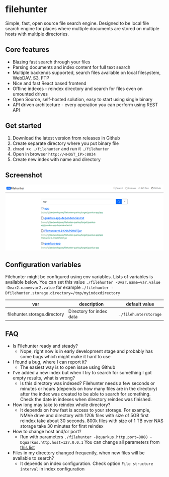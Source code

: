 # filehunter 

Simple, fast, open source file search engine. Designed to be local file search engine for places where multiple documents 
are stored on multiple hosts with multiple directories.

## Core features

- Blazing fast search through your files
- Parsing documents and index content for full text search
- Multiple backends supported, search files available on local filesystem, WebDAV, S3, FTP
- Nice and fast React based frontend
- Offline indexes - reindex directory and search for files even on umounted drives
- Open Source, self-hosted solution, easy to start using single binary
- API driven architecture - every operation you can perform using REST API

## Get started
1. Download the latest version from releases in Github
2. Create separate directory where you put binary file
3. `chmod +x ./filehunter` and run it `./filehunter`
4. Open in browser `http://<HOST_IP>:8034`
5. Create new index with name and directory

## Screenshot
![screenshot](screenshot.png)

## Configuration variables
Filehunter might be configured using env variables. Lists of variables is available below. 
You can set this value `./filehunter -Dvar.name=var.value -Dvar2.name=var2.value` for example `./filehunter -Dfilehunter.storage.directory=/tmp/myindexdirectory`


| var | description | default value|
|-----|-------------|---------------|
| filehunter.storage.directory | Directory for index data | `./filehunterstorage` |




## FAQ
- Is Filehunter ready and steady?
  - Nope, right now is in early development stage and probably has some bugs which might make it hard to use
- I found a bug, where I can report it?
  - The easiest way is to open issue using Github
- I've added a new index but when I try to search for something I got empty results, what is wrong?
  - Is this directory was indexed? Filehunter needs a few seconds or minutes or hours (depends on how many files are in the directory) after the index was created to be able to search for something. Check the date in indexes when directory reindex was finished.
- How long may take to reindex whole directory?
  - It depends on how fast is access to your storage. For example, NMVe drive and directory with 120k files with size of 5GB first reindex take about 30 seconds. 800k files with size of 1 TB over NAS storage take 30 minutes for first reindex
- How to change host and/or port?
  - Run with parameters `./filehunter -Dquarkus.http.port=8888 -Dquarkus.http.host=127.0.0.1` You can change all parameters from [this list](https://quarkus.io/guides/all-config)
- Files in my directory changed frequently, when new files will be available to search?
  - It depends on index configuration. Check option `File structure interval` in index configuration

